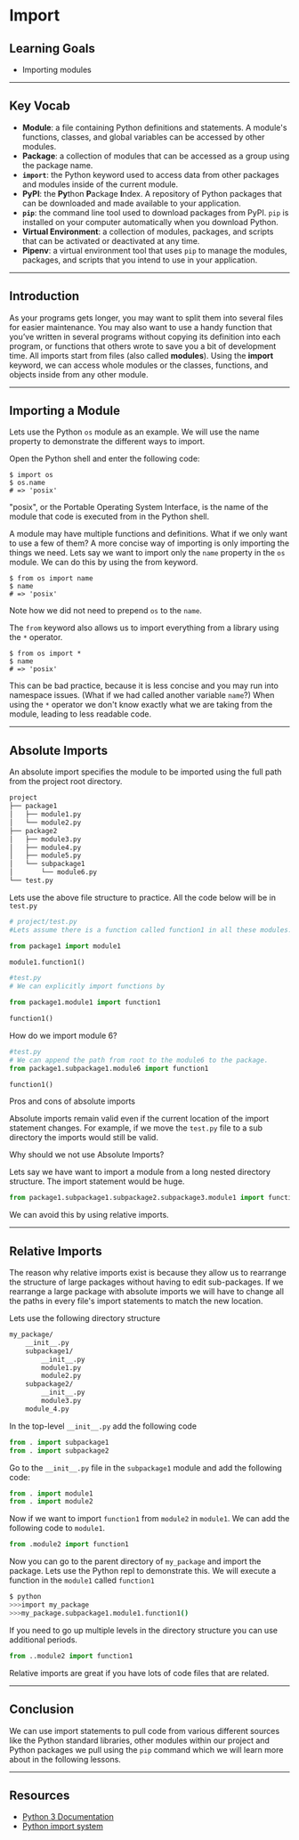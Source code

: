# Import

## Learning Goals

- Importing modules

***

## Key Vocab

- **Module**: a file containing Python definitions and statements. A module's
functions, classes, and global variables can be accessed by other modules.
- **Package**: a collection of modules that can be accessed as a group using
the package name.
- **`import`**: the Python keyword used to access data from other packages and
modules inside of the current module.
- **PyPI**: the **Py**thon **P**ackage **I**ndex. A repository of Python
packages that can be downloaded and made available to your application.
- **`pip`**: the command line tool used to download packages from PyPI. `pip`
is installed on your computer automatically when you download Python.
- **Virtual Environment**: a collection of modules, packages, and scripts that
can be activated or deactivated at any time.
- **Pipenv**: a virtual environment tool that uses `pip` to manage the modules,
packages, and scripts that you intend to use in your application.

***

## Introduction

As your programs gets longer, you may want to split them into several files
for easier maintenance. You may also want to use a handy function that you’ve
written in several programs without copying its definition into each program,
or functions that others wrote to save you a bit of development time.
All imports start from files (also called **modules**). Using the **import**
keyword, we can access whole modules or the classes, functions, and objects
inside from any other module.

***

## Importing a Module

Lets use the Python `os` module as an example.
We will use the name property to demonstrate the different ways to import.

Open the Python shell and enter the following code:

```console
$ import os
$ os.name
# => 'posix'
```

"posix", or the Portable Operating System Interface, is the name of the module
that code is executed from in the Python shell.

A module may have multiple functions and definitions.
What if we only want to use a few of them? A more concise way of importing is
only importing the things we need. Lets say we want to import only the `name`
property in the `os` module. We can do this by using the from keyword.

```console
$ from os import name
$ name
# => 'posix'
```

Note how we did not need to prepend `os` to the `name`.

The `from` keyword also allows us to import everything from a library using the
`*` operator.

```console
$ from os import *
$ name
# => 'posix'
```

This can be bad practice, because it is less concise and you may run
into namespace issues. (What if we had called another variable `name`?) When
using the `*` operator we don't know exactly what we are taking from the module,
leading to less readable code.

***

## Absolute Imports

An absolute import specifies the module to be imported using the full path
 from the project root directory.

```bash
project
├── package1
│   ├── module1.py
│   └── module2.py
├── package2
│   ├── module3.py
│   ├── module4.py
│   ├── module5.py
│   └── subpackage1
│       └── module6.py
└── test.py
```

Lets use the above file structure to practice. All the code below will be in `test.py`

```py
# project/test.py
#Lets assume there is a function called function1 in all these modules. We can import it using the following code

from package1 import module1

module1.function1()
```

```py
#test.py
# We can explicitly import functions by 

from package1.module1 import function1

function1()
```

How do we import module 6?

```py
#test.py
# We can append the path from root to the module6 to the package.  
from package1.subpackage1.module6 import function1

function1()
```

Pros and cons of absolute imports

Absolute imports remain valid even if the current location of the import
 statement changes. For example, if we move the `test.py` file to a sub
  directory the imports would still be valid.

Why should we not use Absolute Imports?

Lets say we have want to import a module from a long nested
 directory structure. The import statement
would be huge.

```py
from package1.subpackage1.subpackage2.subpackage3.module1 import function1
```

We can avoid this by using relative imports.

***

## Relative Imports

The reason why relative imports exist is because they allow us
to rearrange the structure of large packages without having to edit
  sub-packages. If we rearrange a large package
with absolute imports we will have to change all the paths in every
 file's import statements to match the new location.

Lets use the following directory structure

```bash
my_package/
    __init__.py
    subpackage1/
        __init__.py
        module1.py
        module2.py
    subpackage2/
        __init__.py
        module3.py
    module_4.py
```

In the top-level `__init__.py` add the following code

```py
from . import subpackage1
from . import subpackage2
```

Go to the `__init__.py` file in the `subpackage1` module and add the following code:

```py
from . import module1
from . import module2
```

Now if we want to import `function1` from `module2` in `module1`. We can add the following code
to `module1`.

```py
from .module2 import function1
```

Now you can go to the parent directory of `my_package` and import the package.
Lets use the Python repl to demonstrate this. We will execute a function in the `module1`
called `function1`

```bash
$ python
>>>import my_package
>>>my_package.subpackage1.module1.function1()
```

If you need to go up multiple levels in the directory structure you can use additional periods.

```py
from ..module2 import function1

```

Relative imports are great if you have lots of code files that are related.

***

## Conclusion

We can use import statements to pull code from various different sources like the
Python standard libraries, other modules within our project and Python packages we
pull using the `pip` command which we will learn more about in the following lessons.

***

## Resources

- [Python 3 Documentation](https://docs.python.org/3/)
- [Python import system](https://docs.python.org/3/reference/import.html)
